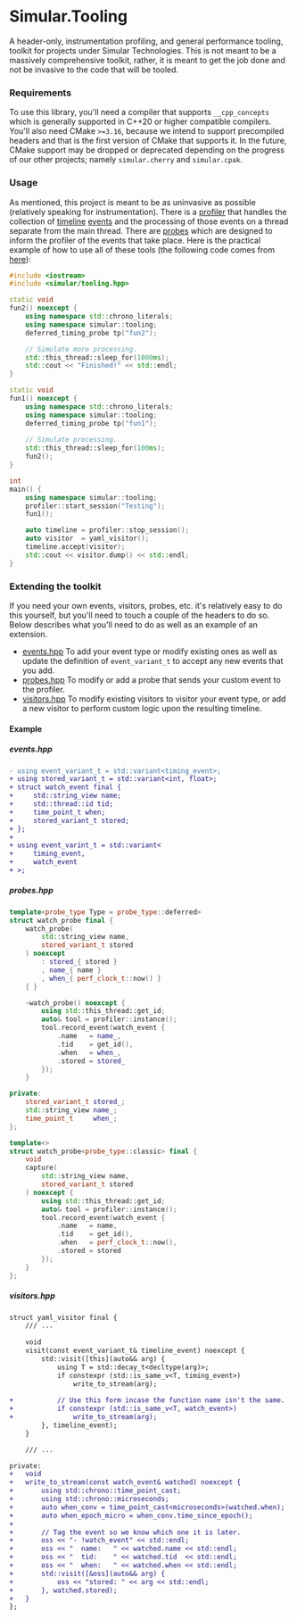 # Simular.Tooling

A header-only, instrumentation profiling, and general performance tooling, toolkit for projects under Simular Technologies. This is not meant to be a massively comprehensive toolkit, rather, it is meant to get the job done and not be invasive to the code that will be tooled.

### Requirements

To use this library, you'll need a compiler that supports `__cpp_concepts` which is generally supported in C++20 or higher compatible compilers. You'll also need CMake `>=3.16`, because we intend to support precompiled headers and that is the first version of CMake that supports it. In the future, CMake support may be dropped or deprecated depending on the progress of our other projects; namely `simular.cherry` and `simular.cpak`.

### Usage

As mentioned, this project is meant to be as uninvasive as possible (relatively speaking for instrumentation). There is a [profiler](./include/simular/tooling/profiler.hpp) that handles the collection of [timeline](./include/simular/tooling/timeline.hpp) [events](./include/simular/tooling/events.hpp) and the processing of those events on a thread separate from the main thread. There are [probes](./include/simular/tooling/probes.hpp) which are designed to inform the profiler of the events that take place. Here is the practical example of how to use all of these tools (the following code comes from [here](./example/testing.cpp)):
```cpp
#include <iostream>
#include <simular/tooling.hpp>

static void
fun2() noexcept {
    using namespace std::chrono_literals;
    using namespace simular::tooling;
    deferred_timing_probe tp("fun2");

    // Simulate more processing.
    std::this_thread::sleep_for(1000ms);
    std::cout << "Finished!" << std::endl;
}

static void
fun1() noexcept {
    using namespace std::chrono_literals;
    using namespace simular::tooling;
    deferred_timing_probe tp("fun1");
    
    // Simulate processing.
    std::this_thread::sleep_for(100ms);
    fun2();
}

int
main() {
    using namespace simular::tooling;
    profiler::start_session("Testing");
    fun1();

    auto timeline = profiler::stop_session();
    auto visitor  = yaml_visitor();
    timeline.accept(visitor);
    std::cout << visitor.dump() << std::endl;
}
```

### Extending the toolkit

If you need your own events, visitors, probes, etc. it's relatively easy to do this yourself, but you'll need to touch a couple of the headers to do so. Below describes what you'll need to do as well as an example of an extension.

- [events.hpp](./include/simular/tooling/events.hpp) To add your event type or modify existing ones as well as update the definition of `event_variant_t` to accept any new events that you add.
- [probes.hpp](./include/simular/tooling/probes.hpp) To modify or add a probe that sends your custom event to the profiler.
- [visitors.hpp](./include/simular/tooling/visitors.hpp) To modify existing visitors to visitor your event type, or add a new visitor to perform custom logic upon the resulting timeline.

#### Example

##### *events.hpp*

```diff
- using event_variant_t = std::variant<timing_event>;
+ using stored_variant_t = std::variant<int, float>;
+ struct watch_event final {
+     std::string_view name;
+     std::thread::id tid;
+     time_point_t when;
+     stored_variant_t stored;
+ };
+ 
+ using event_varint_t = std::variant<
+     timing_event,
+     watch_event
+ >;
```

##### *probes.hpp*

```cpp
template<probe_type Type = probe_type::deferred>
struct watch_probe final {
    watch_probe(
        std::string_view name,
        stored_variant_t stored
    ) noexcept
        : stored_{ stored }
        , name_{ name }
        , when_{ perf_clock_t::now() }
    { }

    ~watch_probe() noexcept {
        using std::this_thread::get_id;
        auto& tool = profiler::instance();
        tool.record_event(watch_event {
            .name   = name_,
            .tid    = get_id(),
            .when   = when_,
            .stored = stored_
        });
    }

private:
    stored_variant_t stored_;
    std::string_view name_;
    time_point_t     when_;
};

template<>
struct watch_probe<probe_type::classic> final {
    void
    capture(
        std::string_view name,
        stored_variant_t stored
    ) noexcept {
        using std::this_thread::get_id;
        auto& tool = profiler::instance();
        tool.record_event(watch_event {
            .name   = name,
            .tid    = get_id(),
            .when   = perf_clock_t::now(),
            .stored = stored
        });
    }
};
```

##### *visitors.hpp*

```diff
struct yaml_visitor final {
    /// ...
    
    void
    visit(const event_variant_t& timeline_event) noexcept {
        std::visit([this](auto&& arg) {
            using T = std::decay_t<decltype(arg)>;
            if constexpr (std::is_same_v<T, timing_event>)
                write_to_stream(arg);
            
+           // Use this form incase the function name isn't the same.
+           if constexpr (std::is_same_v<T, watch_event>)
+               write_to_stream(arg);
        }, timeline_event);
    }

    /// ...

private:
+   void
+   write_to_stream(const watch_event& watched) noexcept {
+       using std::chrono::time_point_cast;
+       using std::chrono::microseconds;
+       auto when_conv = time_point_cast<microseconds>(watched.when);
+       auto when_epoch_micro = when_conv.time_since_epoch();
+
+       // Tag the event so we know which one it is later.
+       oss << "- !watch_event" << std::endl;
+       oss << "  name:   " << watched.name << std::endl;
+       oss << "  tid:    " << watched.tid  << std::endl;
+       oss << "  when:   " << watched.when << std::endl;
+       std::visit([&oss](auto&& arg) {
+           oss << "stored: " << arg << std::endl;
+       }, watched.stored);
+   }
};

```